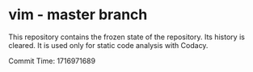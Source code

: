 # vim - master branch

This repository contains the frozen state of the repository.
Its history is cleared. It is used only for static code
analysis with Codacy.

Commit Time: 1716971689